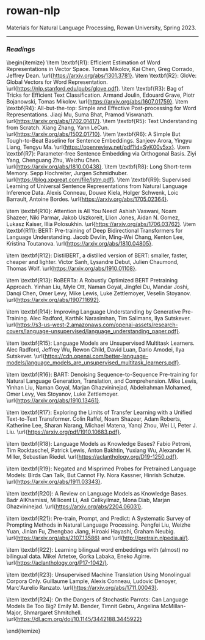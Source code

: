 # rowan-nlp
Materials for Natural Language Processing, Rowan University, Spring 2023.


---

### _Readings_

\begin{itemize}
\item \textbf{R1}: Efficient Estimation of Word Representations in Vector Space. Tomas Mikolov, Kai Chen, Greg Corrado, Jeffrey Dean. \url{https://arxiv.org/abs/1301.3781}.
\item \textbf{R2}: GloVe: Global Vectors for Word Representation. \url{https://nlp.stanford.edu/pubs/glove.pdf}.
\item \textbf{R3}: Bag of Tricks for Efficient Text Classification. Armand Joulin, Edouard Grave, Piotr Bojanowski, Tomas Mikolov. \url{https://arxiv.org/abs/1607.01759}.
\item \textbf{R4}: All-but-the-top: Simple and Effective Post-processing for Word Representations. Jiaqi Mu, Suma Bhat, Pramod Viswanath. \url{https://arxiv.org/abs/1702.01417}.
\item \textbf{R5}: Text Understanding from Scratch. Xiang Zhang, Yann LeCun. \url{https://arxiv.org/abs/1502.01710}.
\item \textbf{R6}: A Simple But Tough-to-Beat Baseline for Sentence Embeddings. Sanjeev Arora, Yingyu Liang, Tengyu Ma. \url{https://openreview.net/pdf?id=SyK00v5xx}.
\item \textbf{R7}: Parameter-free Sentence Embedding via Orthogonal Basis. Ziyi Yang, Chenguang Zhu, Weizhu Chen. \url{https://arxiv.org/abs/1810.00438}.
\item \textbf{R8}: Long Short-term Memory. Sepp Hochreiter, Jurgen Schmidhuber. \url{https://blog.xpgreat.com/file/lstm.pdf}.
\item \textbf{R9}: Supervised Learning of Universal Sentence Representations from Natural Language Inference Data. Alexis Conneau, Douwe Kiela, Holger Schwenk, Loic Barrault, Antoine Bordes. \url{https://arxiv.org/abs/1705.02364}.

\item \textbf{R10}: Attention is All You Need! Ashish Vaswani, Noam Shazeer, Niki Parmar, Jakob Uszkoreit, Llion Jones, Aidan N. Gomez, Lukasz Kaiser, Illia Polosukhin. \url{https://arxiv.org/abs/1706.03762}.
\item \textbf{R11}: BERT: Pre-training of Deep Bidirectional Transformers for Language Understanding. Jacob Devlin, Ming-Wei Chang, Kenton Lee, Kristina Toutanova. \url{https://arxiv.org/abs/1810.04805}.

\item \textbf{R12}: DistilBERT, a distilled version of BERT: smaller, faster, cheaper and lighter. Victor Sanh, Lysandre Debut, Julien Chaumond, Thomas Wolf. \url{https://arxiv.org/abs/1910.01108}.

\item \textbf{R13}: RoBERTa: A Robustly Optimized BERT Pretraining Approach. Yinhan Liu, Myle Ott, Naman Goyal, Jingfei Du, Mandar Joshi, Danqi Chen, Omer Levy, Mike Lewis, Luke Zettlemoyer, Veselin Stoyanov. \url{https://arxiv.org/abs/1907.11692}.

\item \textbf{R14}: Improving Language Understanding
by Generative Pre-Training. Alec Radford, Karthik Narasimhan, Tim Salimans, Ilya Sutskever. \url{https://s3-us-west-2.amazonaws.com/openai-assets/research-covers/language-unsupervised/language_understanding_paper.pdf}.

\item \textbf{R15}: Language Models are Unsupervised Multitask Learners. Alec Radford, Jeffrey Wu, Rewon Child, David Luan, Dario Amodei, Ilya Sutskever. \url{https://cdn.openai.com/better-language-models/language_models_are_unsupervised_multitask_learners.pdf}.

\item \textbf{R16}: BART: Denoising Sequence-to-Sequence Pre-training for Natural Language Generation, Translation, and Comprehension. Mike Lewis, Yinhan Liu, Naman Goyal, Marjan Ghazvininejad, Abdelrahman Mohamed, Omer Levy, Ves Stoyanov, Luke Zettlemoyer. \url{https://arxiv.org/abs/1910.13461}.

\item \textbf{R17}: Exploring the Limits of Transfer Learning with a Unified Text-to-Text Transformer. Colin Raffel, Noam Shazeer, Adam Roberts, Katherine Lee, Sharan Narang, Michael Matena, Yanqi Zhou, Wei Li, Peter J. Liu. \url{https://arxiv.org/pdf/1910.10683.pdf}.


\item \textbf{R18}: Language Models as Knowledge Bases? Fabio Petroni, Tim Rocktaschel, Patrick Lewis, Anton Bakhtin, Yuxiang Wu, Alexander H. Miller, Sebastian Riedel.
\url{https://aclanthology.org/D19-1250.pdf}.

\item \textbf{R19}: Negated and Misprimed Probes for Pretrained Language Models: Birds Can Talk, But Cannot Fly. Nora Kassner, Hinrish Schutze. \url{https://arxiv.org/abs/1911.03343}.

\item \textbf{R20}: A Review on Language Models as Knowledge Bases. Badr AlKhamissi, Millicent Li, Asli Celikyilmaz, Mona Diab, Marjan Ghazvininejad. \url{https://arxiv.org/abs/2204.06031}.

\item \textbf{R21}: Pre-train, Prompt, and Predict: A Systematic Survey of Prompting Methods in Natural Language Processing. Pengfei Liu, Weizhe Yuan, Jinlan Fu, Zhengbao Jiang, Hiroaki Hayashi, Graham Neubig. \url{https://arxiv.org/abs/2107.13586} and \url{http://pretrain.nlpedia.ai/}.


\item \textbf{R22}: Learning bilingual word embeddings with (almost) no bilingual data. Mikel Artetxe, Gorka Labaka, Eneko Agirre. \url{https://aclanthology.org/P17-1042/}.

\item \textbf{R23}: Unsupervised Machine Translation Using Monolingual Corpora Only. Guillaume Lample, Alexis Conneau, Ludovic Denoyer, Marc'Aurelio Ranzato. \url{https://arxiv.org/abs/1711.00043}. 

\item \textbf{R24}: On the Dangers of Stochastic Parrots: Can Language Models Be Too Big? Emily M. Bender, Timnit Gebru, Angelina McMillan-Major, Shmargaret Shmitchell. \url{https://dl.acm.org/doi/10.1145/3442188.3445922}

\end{itemize}
